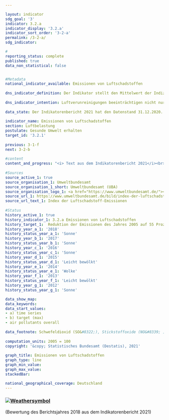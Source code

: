 ```yaml
---

layout: indicator    
sdg_goal: '3'    
indicator: 3.2.a    
indicator_display: '3.2.a'    
indicator_sort_order: '3-2-a'    
permalink: /3-2-a/    
sdg_indicator:     

#    
reporting_status: complete    
published: true    
data_non_statistical: false    


#Metadata    
national_indicator_available: Emissionen von Luftschadstoffen    
    
dns_indicator_definition: Der Indikator stellt den Mittelwert der Indizes der nationalen Emissionen der fünf Luftschadstoffe Schwefeldioxid (SO<sub>2</sub>), Stickstoffoxid (NO<sub>x</sub>), Ammoniak (NH<sub>3</sub>), flüchtige organische Verbindungen (NMVOC) und Feinstaub (PM<sub>2.5</sub>) dar.    
    
dns_indicator_intention: Luftverunreinigungen beeinträchtigen nicht nur die Gesundheit der Menschen, sondern auch Ökosysteme und Artenvielfalt. Die Emissionen von Luftschadstoffen sollen daher bis zum Jahr 2030 um 45&nbsp;% gegenüber dem Jahr 2005 sinken. Um die Entwicklung sowohl gesundheitlicher als auch ökosystemischer Belastungen abbilden zu können, wurden die in Deutschland freigesetzten Emissionen von SO<sub>2</sub>, NO<sub>x</sub>, NH<sub>3</sub>, NMVOC und PM<sub>2.5</sub> zu einem Indikator zusammengefasst.    
    
data_state: Der Indikatorenbericht 2021 hat den Datenstand 31.12.2020. Die Daten auf der DNS-Online Plattform werden regelmäßig aktualisiert, sodass online aktuellere Daten verfügbar sein können als im Indikatorenbericht 2021 veröffentlicht.    
    
indicator_name: Emissionen von Luftschadstoffen    
section: Luftbelastung    
postulate: Gesunde Umwelt erhalten    
target_id: '3.2.1'    
    
previous: 3-1-f    
next: 3-2-b    
    
#content    
content_and_progress: "<i> Text aus dem Indikatorenbericht 2021</i><br><br>Deutschland hat sich gegenüber der Europäischen Union verpflichtet, den Ausstoß der einzelnen Luftschadstoffe bis 2030 wie folgt zu reduzieren: Schwefeldioxid um 58&nbsp;%, Stickstoffoxid um 65&nbsp;%, Ammoniak um 29&nbsp;%, flüchtige organische Verbindungen um 28&nbsp;% und Feinstaub um 43&nbsp;%. Darauf basierend wurde vom Umweltbundesamt als Zielwert ein ungewichtetes, arithmetisches Mittel der einzelnen Reduktionen der genannten Luftschadstoffe errechnet. Die Veränderungsraten der einzelnen Luftschadstoffe werden gleichwertig miteinander verrechnet. Das bedeutet, dass unabhängig von den separaten Reduktionszielen steigende Emissionen einzelner Schadstoffe bei diesem Indikator durch stärkere Eindämmung der Emissionen anderer Schadstoffe kompensiert werden können.<br><br>Die Daten werden jährlich vom Umweltbundesamt mittels verschiedener Quellen berechnet. Sie dienen als Basis für die Berichtspflicht nach der Genfer Luftreinhaltekonvention (CLRTAP) und der NEC-Richtlinie. Im Rahmen der Umweltökonomischen Gesamtrechnungen des Statistischen Bundesamtes werden die Daten weiter aufbereitet. So werden die Emissionen unter anderem nach verschiedenen Produktionsbereichen und privaten Haushalten ausgewiesen.<br><br>Die Emissionen von Luftschadstoffen insgesamt gingen bis zum Jahr 2018 um 24,7&nbsp;% im Vergleich zu 2005 zurück. Damit bewegte sich der Indikator in die angestrebte Richtung und würde bei gleichbleibender Entwicklung das Ziel für 2030 erreichen. Der Ausstoß der einzelnen Schadstoffe veränderte sich im Zeitraum 2005 bis 2018 jedoch in unterschiedlichem Maße.<br><br>Die Emissionen von flüchtigen organischen Verbindungen (NMVOC), welche vornehmlich beim industriellen Gebrauch von Lösungsmitteln entstehen, konnten im angegebenen Zeitraum mit 24,6&nbsp;% deutlich reduziert werden. Damit kann die angestrebte Reduktion um 28&nbsp;% bis 2030 erreicht werden.<br><br>Im angegebenen Zeitraum verringerten sich die Emissionen von Feinstaub (PM<sub>2.5</sub>) um 31,5&nbsp;%. Bei Fortsetzung der durchschnittlichen jährlichen Entwicklung würde das angestrebte Reduktionsziel ebenfalls erreicht werden. Der größte Teil der Feinstaub-Emissionen entfiel 2018 auf die Industrie mit 29,3&nbsp;%. 24,1&nbsp;% stammten von Haushalten und Kleinverbrauchern und entstanden insbesondere bei der Wärmeerzeugung. Auf den Verkehr entfielen 25,5&nbsp;% der Feinstaubemissionen und damit 10,6 Prozentpunkte weniger als 2005.<br><br>Die Emissionen von Stickstoffoxiden (NO<sub>x</sub>) verringerten sich bis 2018, verglichen mit 2005, um 27,0&nbsp;% und damit in die angestrebte Richtung. Die durchschnittliche Reduktion der letzten Jahre würde jedoch nicht reichen, um das gesetzte Ziel zu erreichen. Der Hauptanteil an Stickstoffoxiden wurde 2018 vor allem im Verkehr und in der Energiewirtschaft emittiert.<br><br>Die Emissionen von Schwefeldioxid (SO<sub>2</sub>), welche hauptsächlich in der Energiewirtschaft entstehen, sind im betrachteten Zeitraum um 39,5&nbsp;% gesunken. Diese Emissionen entwickelten sich in die angestrebte Richtung. Die durchschnittliche Reduktion der letzten Jahre würde genügen, um das gesetzte Ziel zu erreichen.<br><br>Die Emissionen von Ammoniak (NH<sub>3</sub>) sanken im Zeitraum von 2005 bis 2018 um 0,8&nbsp;% und verharren auf gleichbleibend hohem Niveau. Die Stagnation ist hauptsächlich auf die Ausbringung von Gärresten aus der Vergärung von Energiepflanzen zurückzuführen. Nach Berechnungen des Umweltbundesamtes stammten 95,3&nbsp;% aller inländischen Ammoniak-emissionen im Jahr 2018 aus der landwirtschaftlichen Produktion, insbesondere der Tierhaltung."    
    
#Sources    
source_active_1: true                    
source_organisation_1: Umweltbundesamt                    
source_organisation_1_short: Umweltbundesamt (UBA)                    
source_organisation_logo_1: <a href="https://www.umweltbundesamt.de/"><img src="https://g205sdgs.github.io/sdg-indicators/public/logos/uba.png" alt=" Umweltbundesamt (UBA)" title="Klicken Sie hier um zu der Homepage der Organisation zu gelangen" style="border: transparent"/></a>                    
source_url_1: https://www.umweltbundesamt.de/bild/index-der-luftschadstoff-emissionen                        
source_url_text_1: Index der Luftschadstoff-Emissionen                        
    
#Status    
history_active_1: true
history_indicator_1: 3.2.a Emissionen von Luftschadstoffen
history_target_1:  Reduktion der Emissionen des Jahres 2005 auf 55 Prozent (ungewichtetes Mittel der fünf Schadstoffe) bis 2030
history_year_a_1: '2018'                            
history_status_year_a_1: 'Sonne'
history_year_b_1: '2017'                            
history_status_year_b_1: 'Sonne'
history_year_c_1: '2016'                            
history_status_year_c_1: 'Sonne'
history_year_d_1: '2015'                            
history_status_year_d_1: 'Leicht bewölkt'
history_year_e_1: '2014'                            
history_status_year_e_1: 'Wolke'
history_year_f_1: '2013'                            
history_status_year_f_1: 'Leicht bewölkt'
history_year_g_1: '2012'                            
history_status_year_g_1: 'Sonne'    

data_show_map:     
data_keywords:    
data_start_values:     
- a) time series
- b) target (max)
- air pollutants overall
    
data_footnote: Schwefeldioxid (SO&#8322;), Stickstoffoxide (NO&#8339; ), Ammoniak (NH&#8323;), flüchtige organische Verbindungen (NMVOC) und Feinstaub (PM&#8322;,&#8325;), gemittelter Index der Messzahlen.    
    
computation_units: 2005 = 100    
copyright: '&copy; Statistisches Bundesamt (Destatis), 2021'
    
graph_title: Emissionen von Luftschadstoffen    
graph_type: line    
graph_min_value:     
graph_max_value:     
stackedBar:     

national_geographical_coverage: Deutschland    
---    
```

<div>
  <div class="my-header">
    <h3>
      <a href="https://sustainabledevelopment-deutschland.github.io/status/"><img src="https://g205sdgs.github.io/sdg-indicators/public/Wettersymbole/Sonne.png" title="Bei Fortsetzung der Entwicklung beträgt die Abweichung vom Zielwert weniger als 5&nbsp;% der Differenz zwischen Zielwert und aktuellem Wert" alt="Weathersymbol" />
      </a>
    </h3>
  </div>
  <div class="my-header-note">
    <span> (Bewertung des Berichtsjahres 2018 aus dem Indikatorenbericht 2021)</span>
  </div>
</div>